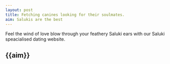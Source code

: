 ```yaml
---
layout: post
title: Fetching canines looking for their soulmates.
aim: Salukis are the best
---
```


Feel the wind of love blow through your feathery Saluki ears with our Saluki speacialised dating website.

## {{aim}}
